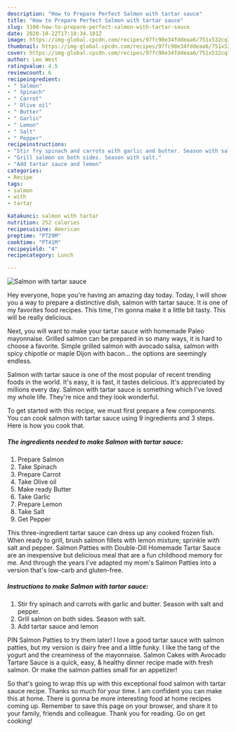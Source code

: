 ```yaml
---
description: "How to Prepare Perfect Salmon with tartar sauce"
title: "How to Prepare Perfect Salmon with tartar sauce"
slug: 3100-how-to-prepare-perfect-salmon-with-tartar-sauce
date: 2020-10-22T17:10:34.101Z
image: https://img-global.cpcdn.com/recipes/97fc98e34fddeaa6/751x532cq70/salmon-with-tartar-sauce-recipe-main-photo.jpg
thumbnail: https://img-global.cpcdn.com/recipes/97fc98e34fddeaa6/751x532cq70/salmon-with-tartar-sauce-recipe-main-photo.jpg
cover: https://img-global.cpcdn.com/recipes/97fc98e34fddeaa6/751x532cq70/salmon-with-tartar-sauce-recipe-main-photo.jpg
author: Leo West
ratingvalue: 4.5
reviewcount: 6
recipeingredient:
- " Salmon"
- " Spinach"
- " Carrot"
- " Olive oil"
- " Butter"
- " Garlic"
- " Lemon"
- " Salt"
- " Pepper"
recipeinstructions:
- "Stir fry spinach and carrots with garlic and butter. Season with salt and pepper."
- "Grill salmon on both sides. Season with salt."
- "Add tartar sauce and lemon"
categories:
- Recipe
tags:
- salmon
- with
- tartar

katakunci: salmon with tartar 
nutrition: 252 calories
recipecuisine: American
preptime: "PT29M"
cooktime: "PT41M"
recipeyield: "4"
recipecategory: Lunch

---
```



![Salmon with tartar sauce](https://img-global.cpcdn.com/recipes/97fc98e34fddeaa6/751x532cq70/salmon-with-tartar-sauce-recipe-main-photo.jpg)

Hey everyone, hope you're having an amazing day today. Today, I will show you a way to prepare a distinctive dish, salmon with tartar sauce. It is one of my favorites food recipes. This time, I'm gonna make it a little bit tasty. This will be really delicious.

Next, you will want to make your tartar sauce with homemade Paleo mayonnaise. Grilled salmon can be prepared in so many ways, it is hard to choose a favorite. Simple grilled salmon with avocado salsa, salmon with spicy chipotle or maple Dijon with bacon… the options are seemingly endless.

Salmon with tartar sauce is one of the most popular of recent trending foods in the world. It's easy, it is fast, it tastes delicious. It's appreciated by millions every day. Salmon with tartar sauce is something which I've loved my whole life. They're nice and they look wonderful.


To get started with this recipe, we must first prepare a few components. You can cook salmon with tartar sauce using 9 ingredients and 3 steps. Here is how you cook that.

<!--inarticleads1-->

##### The ingredients needed to make Salmon with tartar sauce:

1. Prepare  Salmon
1. Take  Spinach
1. Prepare  Carrot
1. Take  Olive oil
1. Make ready  Butter
1. Take  Garlic
1. Prepare  Lemon
1. Take  Salt
1. Get  Pepper


This three-ingredient tartar sauce can dress up any cooked frozen fish. When ready to grill, brush salmon fillets with lemon mixture; sprinkle with salt and pepper. Salmon Patties with Double-Dill Homemade Tartar Sauce are an inexpensive but delicious meal that are a fun childhood memory for me. And through the years I&#39;ve adapted my mom&#39;s Salmon Patties into a version that&#39;s low-carb and gluten-free. 

<!--inarticleads2-->

##### Instructions to make Salmon with tartar sauce:

1. Stir fry spinach and carrots with garlic and butter. Season with salt and pepper.
1. Grill salmon on both sides. Season with salt.
1. Add tartar sauce and lemon


PIN Salmon Patties to try them later! I love a good tartar sauce with salmon patties, but my version is dairy free and a little funky. I like the tang of the yogurt and the creaminess of the mayonnaise. Salmon Cakes with Avocado Tartare Sauce is a quick, easy, &amp; healthy dinner recipe made with fresh salmon. Or make the salmon patties small for an appetizer! 

So that's going to wrap this up with this exceptional food salmon with tartar sauce recipe. Thanks so much for your time. I am confident you can make this at home. There is gonna be more interesting food at home recipes coming up. Remember to save this page on your browser, and share it to your family, friends and colleague. Thank you for reading. Go on get cooking!
